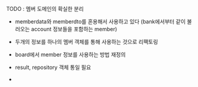 TODO : 
멤버 도메인의 확실한 분리 
- memberdata와 memberdto를 혼용해서 사용하고 있다 (bank에서부터 같이 불러오는 account 정보들을 포함하는 member)
- 두개의 정보를 하나의 멤버 객체를 통해 사용하는 것으로 리팩토링 
- board에서 member 정보를 사용하는 방법 재정의 

- result, repository 객체 통일 필요 
- 